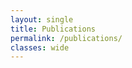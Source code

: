 ```yaml
---
layout: single
title: Publications
permalink: /publications/
classes: wide
---
```


 <script src="https://bibbase.org/service/mendeley/4c460743-0edf-3981-832d-31faccbef30e?jsonp=1&css=raw.githubusercontent.com/koerper/koerper.github.io/master/assets/css/bibbase_dividers.css"></script> 